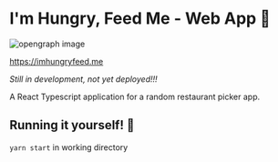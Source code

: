 # I'm Hungry, Feed Me - Web App 🍱

![opengraph image](https://raw.githubusercontent.com/kevinle-1/imhungryfeed.me/main/public/og.png)

https://imhungryfeed.me

*Still in development, not yet deployed!!!*

A React Typescript application for a random restaurant picker app.

## Running it yourself! 🌮

`yarn start` in working directory
